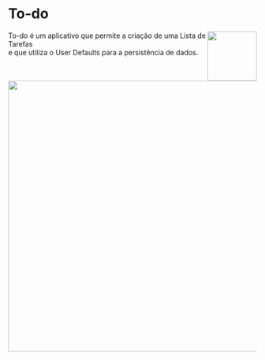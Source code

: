 # To-do

 <img align="right" height="100" width="100" src="https://spotty-grenadilla-d26.notion.site/image/https%3A%2F%2Fs3-us-west-2.amazonaws.com%2Fsecure.notion-static.com%2Fed94049f-0052-414d-9e47-7cdeee567ef3%2FUntitled.png?table=block&id=8b77a17b-a7de-4a21-a79f-16b6ad73ac8b&spaceId=d1b02b65-6f05-41fb-9868-69f5ce300038&width=2000&userId=&cache=v2">
 

<p> To-do é um aplicativo que permite a criação de uma Lista de Tarefas <br> e que utiliza o User Defaults para a persistência de dados. </p> 
<br>


<div align="center" > 

<img height="549" width="581.03" src="https://spotty-grenadilla-d26.notion.site/image/https%3A%2F%2Fs3-us-west-2.amazonaws.com%2Fsecure.notion-static.com%2Fdcd918d1-cf90-4a52-b889-00141d061176%2Fto-do.png?table=block&id=68afa67f-f89e-4471-9918-954fb6fcb0a3&spaceId=d1b02b65-6f05-41fb-9868-69f5ce300038&width=2000&userId=&cache=v2" >


</div>
